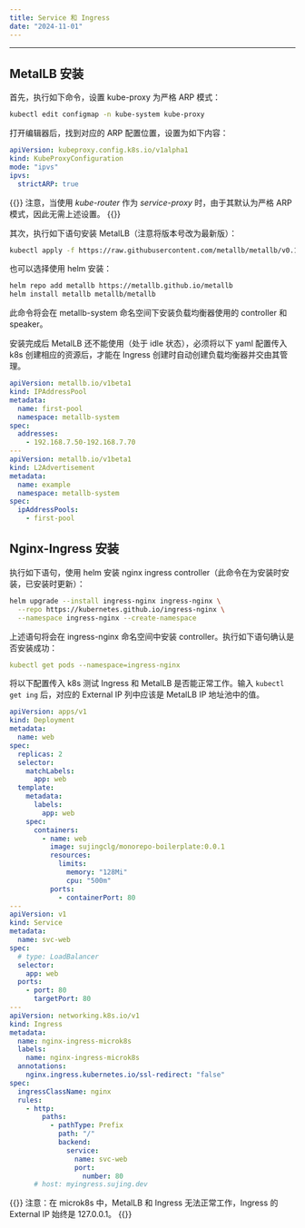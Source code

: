 ```yaml
---
title: Service 和 Ingress
date: "2024-11-01"
---
```


---

## MetalLB 安装

首先，执行如下命令，设置 kube-proxy 为严格 ARP 模式：

```bash
kubectl edit configmap -n kube-system kube-proxy
```

打开编辑器后，找到对应的 ARP 配置位置，设置为如下内容：

```yaml
apiVersion: kubeproxy.config.k8s.io/v1alpha1
kind: KubeProxyConfiguration
mode: "ipvs"
ipvs:
  strictARP: true
```

{{<callout type="info">}}
注意，当使用 _kube-router_ 作为 _service-proxy_ 时，由于其默认为严格 ARP 模式，因此无需上述设置。
{{</callout>}}

其次，执行如下语句安装 MetalLB（注意将版本号改为最新版）：

```bash
kubectl apply -f https://raw.githubusercontent.com/metallb/metallb/v0.14.8/config/manifests/metallb-native.yaml
```

也可以选择使用 helm 安装：

```bash
helm repo add metallb https://metallb.github.io/metallb
helm install metallb metallb/metallb
```

此命令将会在 metallb-system 命名空间下安装负载均衡器使用的 controller 和 speaker。

安装完成后 MetalLB 还不能使用（处于 idle 状态），必须将以下 yaml 配置传入 k8s 创建相应的资源后，才能在 Ingress 创建时自动创建负载均衡器并交由其管理。

```yaml
apiVersion: metallb.io/v1beta1
kind: IPAddressPool
metadata:
  name: first-pool
  namespace: metallb-system
spec:
  addresses:
    - 192.168.7.50-192.168.7.70
---
apiVersion: metallb.io/v1beta1
kind: L2Advertisement
metadata:
  name: example
  namespace: metallb-system
spec:
  ipAddressPools:
    - first-pool
```

## Nginx-Ingress 安装

执行如下语句，使用 helm 安装 nginx ingress controller（此命令在为安装时安装，已安装时更新）：

```bash
helm upgrade --install ingress-nginx ingress-nginx \
  --repo https://kubernetes.github.io/ingress-nginx \
  --namespace ingress-nginx --create-namespace
```

上述语句将会在 ingress-nginx 命名空间中安装 controller。执行如下语句确认是否安装成功：

```yaml
kubectl get pods --namespace=ingress-nginx
```

将以下配置传入 k8s 测试 Ingress 和 MetalLB 是否能正常工作。输入 `kubectl get ing` 后，对应的 External IP 列中应该是 MetalLB IP 地址池中的值。

```yaml
apiVersion: apps/v1
kind: Deployment
metadata:
  name: web
spec:
  replicas: 2
  selector:
    matchLabels:
      app: web
  template:
    metadata:
      labels:
        app: web
    spec:
      containers:
        - name: web
          image: sujingclg/monorepo-boilerplate:0.0.1
          resources:
            limits:
              memory: "128Mi"
              cpu: "500m"
          ports:
            - containerPort: 80
---
apiVersion: v1
kind: Service
metadata:
  name: svc-web
spec:
  # type: LoadBalancer
  selector:
    app: web
  ports:
    - port: 80
      targetPort: 80
---
apiVersion: networking.k8s.io/v1
kind: Ingress
metadata:
  name: nginx-ingress-microk8s
  labels:
    name: nginx-ingress-microk8s
  annotations:
    nginx.ingress.kubernetes.io/ssl-redirect: "false"
spec:
  ingressClassName: nginx
  rules:
    - http:
        paths:
          - pathType: Prefix
            path: "/"
            backend:
              service:
                name: svc-web
                port:
                  number: 80
      # host: myingress.sujing.dev
```

{{<callout type="info">}}
注意：在 microk8s 中，MetalLB 和 Ingress 无法正常工作，Ingress 的 External IP 始终是 127.0.0.1。
{{</callout>}}
